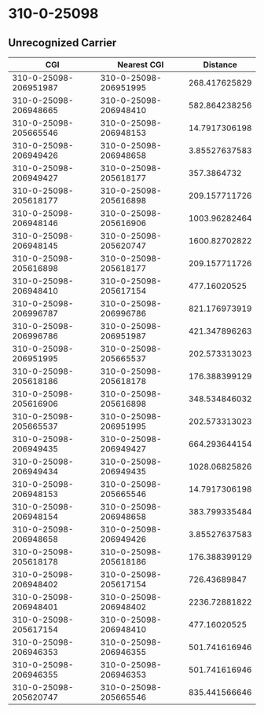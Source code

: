 # 310-0-25098
## Unrecognized Carrier


| CGI | Nearest CGI | Distance |
|-----|-------------|----------|
| 310-0-25098-206951987 | 310-0-25098-206951995 | 268.417625829 |
| 310-0-25098-206948665 | 310-0-25098-206948410 | 582.864238256 |
| 310-0-25098-205665546 | 310-0-25098-206948153 | 14.7917306198 |
| 310-0-25098-206949426 | 310-0-25098-206948658 | 3.85527637583 |
| 310-0-25098-206949427 | 310-0-25098-205618177 | 357.3864732 |
| 310-0-25098-205618177 | 310-0-25098-205616898 | 209.157711726 |
| 310-0-25098-206948146 | 310-0-25098-205616906 | 1003.96282464 |
| 310-0-25098-206948145 | 310-0-25098-205620747 | 1600.82702822 |
| 310-0-25098-205616898 | 310-0-25098-205618177 | 209.157711726 |
| 310-0-25098-206948410 | 310-0-25098-205617154 | 477.16020525 |
| 310-0-25098-206996787 | 310-0-25098-206996786 | 821.176973919 |
| 310-0-25098-206996786 | 310-0-25098-206951987 | 421.347896263 |
| 310-0-25098-206951995 | 310-0-25098-205665537 | 202.573313023 |
| 310-0-25098-205618186 | 310-0-25098-205618178 | 176.388399129 |
| 310-0-25098-205616906 | 310-0-25098-205616898 | 348.534846032 |
| 310-0-25098-205665537 | 310-0-25098-206951995 | 202.573313023 |
| 310-0-25098-206949435 | 310-0-25098-206949427 | 664.293644154 |
| 310-0-25098-206949434 | 310-0-25098-206949435 | 1028.06825826 |
| 310-0-25098-206948153 | 310-0-25098-205665546 | 14.7917306198 |
| 310-0-25098-206948154 | 310-0-25098-206948658 | 383.799335484 |
| 310-0-25098-206948658 | 310-0-25098-206949426 | 3.85527637583 |
| 310-0-25098-205618178 | 310-0-25098-205618186 | 176.388399129 |
| 310-0-25098-206948402 | 310-0-25098-205617154 | 726.43689847 |
| 310-0-25098-206948401 | 310-0-25098-206948402 | 2236.72881822 |
| 310-0-25098-205617154 | 310-0-25098-206948410 | 477.16020525 |
| 310-0-25098-206946353 | 310-0-25098-206946355 | 501.741616946 |
| 310-0-25098-206946355 | 310-0-25098-206946353 | 501.741616946 |
| 310-0-25098-205620747 | 310-0-25098-205665546 | 835.441566646 |
